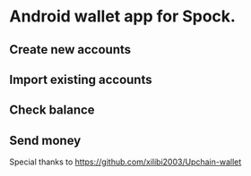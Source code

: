 # Android wallet app for Spock.

## Create new accounts
## Import existing accounts
## Check balance
## Send money

Special thanks to https://github.com/xilibi2003/Upchain-wallet






